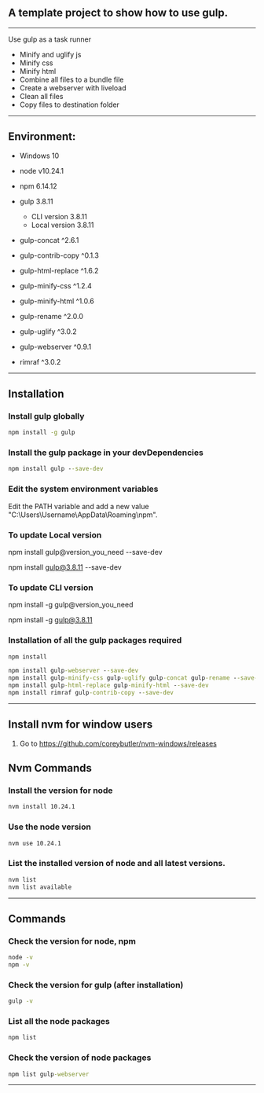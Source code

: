 ## A template project to show how to use gulp.

---

Use gulp as a task runner
- Minify and uglify js 
- Minify css
- Minify html
- Combine all files to a bundle file
- Create a webserver with liveload
- Clean all files
- Copy files to destination folder

---

## Environment:
- Windows 10

- node v10.24.1
- npm 6.14.12
- gulp 3.8.11
  - CLI version 3.8.11
  - Local version 3.8.11

- gulp-concat ^2.6.1
- gulp-contrib-copy ^0.1.3
- gulp-html-replace ^1.6.2
- gulp-minify-css ^1.2.4
- gulp-minify-html ^1.0.6
- gulp-rename ^2.0.0
- gulp-uglify ^3.0.2
- gulp-webserver ^0.9.1
- rimraf ^3.0.2

---

## Installation
### Install gulp globally 
```cmd
npm install -g gulp
```

### Install the gulp package in your devDependencies
```cmd
npm install gulp --save-dev
```

### Edit the system environment variables
Edit the PATH variable and add a new value "C:\Users\Username\AppData\Roaming\npm".

### To update Local version 
npm install gulp@version_you_need --save-dev

npm install gulp@3.8.11 --save-dev

### To update CLI version 
npm install -g gulp@version_you_need

npm install -g gulp@3.8.11

### Installation of all the gulp packages required
```cmd
npm install
```
```cmd
npm install gulp-webserver --save-dev
npm install gulp-minify-css gulp-uglify gulp-concat gulp-rename --save-dev
npm install gulp-html-replace gulp-minify-html --save-dev
npm install rimraf gulp-contrib-copy --save-dev

```

---

## Install nvm for window users
1. Go to https://github.com/coreybutler/nvm-windows/releases

## Nvm Commands 
### Install the version for node
```cmd
nvm install 10.24.1
```
### Use the node version
```cmd
nvm use 10.24.1
```
### List the installed version of node and all latest versions.
```cmd
nvm list
nvm list available
```

---

## Commands 
### Check the version for node, npm
```cmd
node -v
npm -v
```
### Check the version for gulp (after installation)
```cmd
gulp -v
```

### List all the node packages
```cmd
npm list 
```

### Check the version of node packages
```cmd
npm list gulp-webserver
```

---